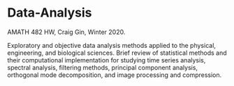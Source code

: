 # Data-Analysis

AMATH 482 HW, Craig Gin, Winter 2020.

Exploratory and objective data analysis methods applied to the physical, engineering, and biological sciences. Brief review of statistical methods and their computational implementation for studying time series analysis, spectral analysis, filtering methods, principal component analysis, orthogonal mode decomposition, and image processing and compression. 
